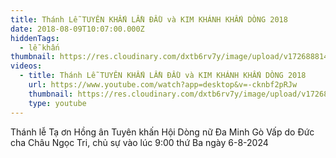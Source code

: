 ```yaml
---
title: Thánh Lễ TUYÊN KHẤN LẦN ĐẦU và KIM KHÁNH KHẤN DÒNG 2018
date: 2018-08-09T10:07:00.000Z
hiddenTags:
  - lễ khấn
thumbnail: https://res.cloudinary.com/dxtb6rv7y/image/upload/v1726888147/le_khan_2018_c69jnr.jpg
videos:
  - title: Thánh Lễ TUYÊN KHẤN LẦN ĐẦU và KIM KHÁNH KHẤN DÒNG 2018
    url: https://www.youtube.com/watch?app=desktop&v=-cknbf2pRJw
    thumbnail: https://res.cloudinary.com/dxtb6rv7y/image/upload/v1726888147/le_khan_2018_c69jnr.jpg
    type: youtube
---
```

Thánh lễ Tạ ơn Hồng ân Tuyên khấn Hội Dòng nữ Đa Minh Gò Vấp do Đức cha Châu Ngọc Tri, chủ sự vào lúc 9:00 thứ Ba ngày 6-8-2024
